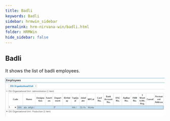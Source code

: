 ```yaml
---
title: Badli
keywords: Badli
sidebar: hrmwin_sidebar
permalink: hrm-nirvana-win/badli.html
folder: HRMWin   
hide_sidebar: false
---
```


## Badli

It shows the list of badli employees.

![](/images/badli.jpg)
